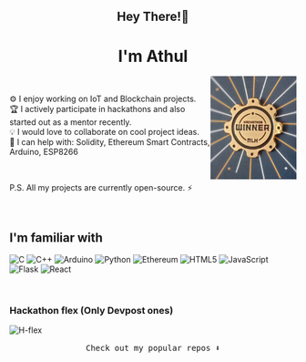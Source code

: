 <h2 align="center">Hey There!👋</h2>
<h1 align="center">I'm Athul</h1>
<img align="right" src="Badge.jpg" alt="MLH_badge" width="30%" height="30%">
<br/>

 ⚙️ I enjoy working on IoT and Blockchain projects. <br/>
 🏆 I actively participate in hackathons and also started out as a mentor recently. <br/> 
 💡 I would love to collaborate on cool project ideas. <br/> 
 💬 I can help with: Solidity, Ethereum Smart Contracts, Arduino, ESP8266
 
 <br/>
 
 
 P.S. All my projects are currently open-source. ⚡
 
 <br/>

## I'm familiar with

 ![C](https://img.shields.io/badge/-C-333333?style=flat&logo=C&logoColor=00599C)
 ![C++](https://img.shields.io/badge/-C++-333333?style=flat&logo=C%2B%2B&logoColor=00599C)
 ![Arduino](https://img.shields.io/badge/-Arduino-333333?style=flat&logo=arduino)
 ![Python](https://img.shields.io/badge/-Python-333333?style=flat&logo=python)
 ![Ethereum](https://img.shields.io/badge/-Ethereum-333333?style=flat&logo=ethereum)
 ![HTML5](https://img.shields.io/badge/-HTML5-333333?style=flat&logo=HTML5)
 ![JavaScript](https://img.shields.io/badge/-JavaScript-333333?style=flat&logo=javascript)
 ![Flask](https://img.shields.io/badge/-Flask-333333?style=flat&logo=flask)
 ![React](https://img.shields.io/badge/-React-333333?style=flat&logo=react)
 
 <br/>
 
 ### Hackathon flex (Only Devpost ones)
 
 ![H-flex](https://idemoed.vercel.app/api/wall?username=AS1312)

<p align="center"><samp>
Check out my popular repos ⬇️  
  </samp>
</p>
